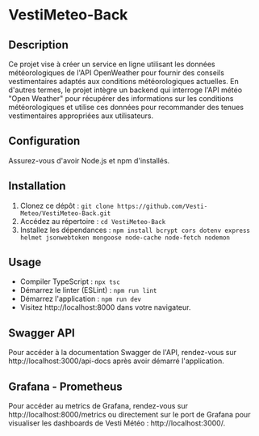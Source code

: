 # VestiMeteo-Back

## Description
Ce projet vise à créer un service en ligne utilisant les données météorologiques de l'API OpenWeather pour fournir des conseils vestimentaires adaptés aux conditions météorologiques actuelles. En d'autres termes, le projet intègre un backend qui interroge l'API météo "Open Weather" pour récupérer des informations sur les conditions météorologiques et utilise ces données pour recommander des tenues vestimentaires appropriées aux utilisateurs.

## Configuration
Assurez-vous d'avoir Node.js et npm d'installés.

## Installation
1. Clonez ce dépôt : `git clone https://github.com/Vesti-Meteo/VestiMeteo-Back.git`
2. Accédez au répertoire : `cd VestiMeteo-Back`
3. Installez les dépendances : `npm install bcrypt cors dotenv express helmet jsonwebtoken mongoose node-cache node-fetch nodemon`

## Usage
- Compiler TypeScript : `npx tsc`
- Démarrez le linter (ESLint) : `npm run lint`
- Démarrez l'application : `npm run dev`
- Visitez http://localhost:8000 dans votre navigateur.

## Swagger API
Pour accéder à la documentation Swagger de l'API, rendez-vous sur http://localhost:3000/api-docs après avoir démarré l'application.

## Grafana - Prometheus
Pour accéder au metrics de Grafana, rendez-vous sur http://localhost:8000/metrics ou directement sur le port de Grafana pour visualiser les dashboards de Vesti Météo : http://localhost:3000/.
